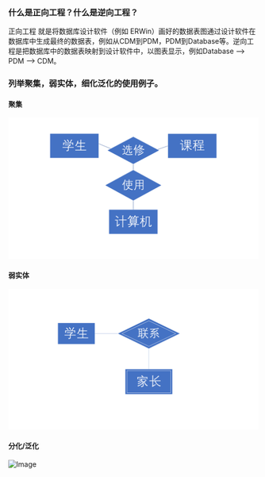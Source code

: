 ### 什么是正向工程？什么是逆向工程？
正向工程 就是将数据库设计软件（例如 ERWin）画好的数据表图通过设计软件在数据库中生成最终的数据表，例如从CDM到PDM，PDM到Database等。逆向工程是把数据库中的数据表映射到设计软件中，以图表显示，例如Database  --> PDM --> CDM。

### 列举聚集，弱实体，细化泛化的使用例子。
#### 聚集
![Image](https://github.com/bige1997372/Database-Concepts/raw/master/img_folder/juji.png)
#### 弱实体
![Image](https://github.com/bige1997372/Database-Concepts/raw/master/img_folder/弱实体.png)
#### 分化/泛化
![Image](https://github.com/bige1997372/Database-Concepts/raw/master/img_folder/fenhuafanhua.png)
